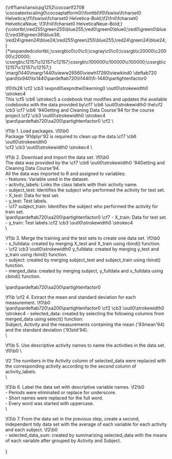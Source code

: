{\rtf1\ansi\ansicpg1252\cocoartf2708
\cocoatextscaling0\cocoaplatform0{\fonttbl\f0\fswiss\fcharset0 Helvetica;\f1\fswiss\fcharset0 Helvetica-Bold;\f2\fnil\fcharset0 HelveticaNeue;
\f3\fnil\fcharset0 HelveticaNeue-Bold;}
{\colortbl;\red255\green255\blue255;\red0\green0\blue0;\red0\green0\blue0;\red38\green38\blue38;
\red24\green24\blue24;\red255\green255\blue255;\red24\green24\blue24;}
{\*\expandedcolortbl;;\cssrgb\c0\c0\c0;\csgray\c0\c0;\cssrgb\c20000\c20000\c20000;
\cssrgb\c12157\c12157\c12157;\cssrgb\c100000\c100000\c100000;\cssrgb\c12157\c12157\c12157;}
\margl1440\margr1440\vieww26560\viewh17260\viewkind0
\deftab720
\pard\tx940\tx1440\pardeftab720\li1440\fi-1440\partightenfactor0

\f0\fs28 \cf2 \cb3 \expnd0\expndtw0\kerning0
\outl0\strokewidth0 \strokec4 \
This \cf5 \cb6 \strokec5 a codebook that modifies and updates the available codebooks with the data provided by\cf7 \cb6 \outl0\strokewidth0  the\cf2 \cb3  \cf7 \cb6 \'94Getting and Cleaning Data Course\'94 for the course project.\cf2 \cb3 \outl0\strokewidth0 \strokec4 \
\pard\pardeftab720\sa200\partightenfactor0
\cf2 \

\f1\b 1. Load packages.
\f0\b0 \
	Package \'91dplyr\'92 is required to clean up the data.\cf7 \cb6 \outl0\strokewidth0 \
\cf2 \cb3 \outl0\strokewidth0 \strokec4 \

\f1\b 2. Download and import the data set.
\f0\b0 \
	The data was provided by the \cf7 \cb6 \outl0\strokewidth0 \'94Getting and Cleaning Data Course\'94.\
	All the data was imported to R and assigned to variables:\
		-  features: Variable used in the dataset.\
		-  activity_labels: Links the class labels with their activity name.\
		-  subject_test: Identifies the subject who performed the activity for test set. \
		-  X_test: Data for test set.\
		-  y_test: Test labels.\
		-  \cf7 subject_train: Identifies the subject who performed the activity for train set. \
\pard\pardeftab720\sa200\partightenfactor0
\cf7 		-  X_train: Data for test set.\
		-  y_train: Test labels.\cf2 \cb3 \outl0\strokewidth0 \strokec4 \
\

\f1\b 3. Merge the training and the test sets to create one data set.
\f0\b0 \
		-  x_fulldata: created by merging X_test and X_train using rbind() function.\
		-  \cf2 \cb3 \outl0\strokewidth0 y_fulldata: created by merging y_test and y_train using rbind() function.\
		-  subject: created by merging subject_test and subject_train using rbind() function.\
		-  merged_data: created by merging subject, y_fulldata and x_fulldata using cbind() function.\
\
\pard\pardeftab720\sa200\partightenfactor0

\f1\b \cf2 4. Extract the mean and standard deviation for each measurement.
\f0\b0 \
\pard\pardeftab720\sa200\partightenfactor0
\cf2 \cb3 \outl0\strokewidth0 \strokec4 		-  selected_data: created by selecting the following columns from merged_data using select() function:\
			Subject, Activity and the measurements containing the mean (\'93mean\'94) and the standard deviation (\'93std\'94).\
\

\f1\b 5. Use descriptive activity names to name the activities in the data set.
\f0\b0 \

\f2 	The numbers in the Activity column of selected_data were replaced with the corresponding activity according to the second column of activity_labels.\
\

\f3\b 6. Label the data set with descriptive variable names.
\f2\b0 \
		-  Periods were eliminated or replace for underscore.\
		-  Short names were replaced for the full word.\
		-  Every word was started with uppercase.\
\

\f3\b 7. From the data set in the previous step, create a second, independent tidy data set with the average of each variable for each activity and each subject.
\f2\b0 \
		-  selected_data_sum: created by summarizing selected_data with the means of each variable after grouped by Activity and Subject.\
\
}